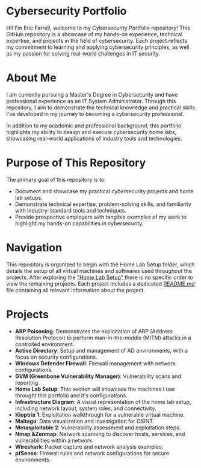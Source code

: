 # Cybersecurity Portfolio
Hi! I'm Eric Farrell, welcome to my Cybersecurity Portfolio repository!
This GitHub repository is a showcase of my hands-on experience, technical expertise, and projects in the field of cybersecurity. Each project reflects my commitment to learning and applying cybersecurity principles, as well as my passion for solving real-world challenges in IT security.
# About Me
I am currently pursuing a Master's Degree in Cybersecurity and have professional experience as an IT System Administrator. Through this repository, I aim to demonstrate the technical knowledge and practical skills I've developed in my journey to becoming a cybersecurity professional.

In addition to my academic and professional background, this portfolio highlights my ability to design and execute cybersecurity home labs, showcasing real-world applications of industry tools and technologies.

# Purpose of This Repository
The primary goal of this repository is to:
- Document and showcase my practical cybersecurity projects and home lab setups.
- Demonstrate technical expertise, problem-solving skills, and familiarity with industry-standard tools and techniques.
- Provide prospective employers with tangible examples of my work to highlight my hands-on capabilities in cybersecurity.

# Navigation
This repository is organized to begin with the Home Lab Setup folder, which details the setup of all virtual machines and softwares used throughout the projects. After exploring the <ins> "Home Lab Setup" </ins> there is no specific order to view the remaining projects. Each project includes a dedicated <ins> README.md </ins> file containing all relevant information about the project.

# Projects
- **ARP Poisoning**: Demonstrates the exploitation of ARP (Address Resolution Protocol) to perform man-in-the-middle (MITM) attacks in a controlled environment.
- **Active Directory**: Setup and management of AD environments, with a focus on security configurations.
- **Windows Defender Firewall**: Firewall management with network configurations.
- **GVM (Greenbone Vulnerability Manager)**: Vulnerability scans and reporting.
- **Home Lab Setup**: This section will showcase the machines I use throught this portfolio and it's configurations.
- **Infrastructure Diagram**: A visual representation of the home lab setup, including network layout, system roles, and connectivity.
- **Kioptrix 1**: Exploitation walkthrough for a vulnerable virtual machine.
- **Maltego**: Data visualization and investigation for OSINT.
- **Metasploitable 2**: Vulnerability assessment and exploitation steps.
- **Nmap &Zenmap**: Network scanning to discover hosts, services, and vulnerabilities within a network.
- **Wireshark**: Packet capture and network analysis examples.
- **pfSense**: Firewall rules and network configurations for secure environments.
